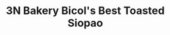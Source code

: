 ---
title: "3N Bakery Bicol's Best Toasted Siopao"
url: /dasmarinas/3n-bakery-bicols-best-toasted-siopao/
shop: bakery
---